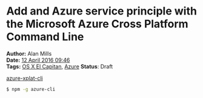 Add and Azure service principle with the Microsoft Azure Cross Platform Command Line
====================================================================================
**Author:** Alan Mills  
**Date:** [12 April 2016 09:46](/blog/history/2016-04.md)  
**Tags:** [OS X El Capitan](/blog/categories/osx-10-11.md), [Azure](/blog/categories/azure.md)
**Status**: Draft

[azure-xplat-cli](https://github.com/Azure/azure-xplat-cli)
``` bash
$ npm -g azure-cli
```

